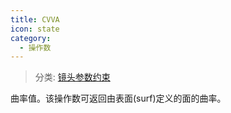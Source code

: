 ```yaml
---
title: CVVA
icon: state
category:
  - 操作数
---
```


> 分类: [镜头参数约束](/hb/operands/130/871/  "Zemax 操作数 镜头参数约束")

曲率值。该操作数可返回由表面(surf)定义的面的曲率。